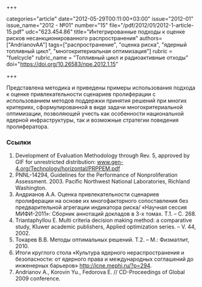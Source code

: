 +++

categories="article"
date="2012-05-29T00:11:00+03:00"
issue="2012-01"
issue_name="2012 - №01"
number="15"
file="/pdf/2012/01/2012-1-article-15.pdf"
udc="623.454.86"
title="Интегрированные подходы к оценке рисков несанкционированного распространения"
authors=["AndrianovAA"]
tags=["распространение", "оценка риска", "ядерный топливный цикл", "многокритериальная оптимизация"]
rubric = "fuelcycle"
rubric_name = "Топливный цикл и радиоактивные отходы"
doi="https://doi.org/10.26583/npe.2012.1.15"

+++

Представлена методика и приведены примеры использования подхода к оценке привлекательности сценариев пролиферации с использованием методов поддержки принятия решений при многих критериях, сформулированной в виде задачи многокритериальной оптимизации, позволяющей учесть как особенности национальной ядерной инфраструктуры, так и возможные стратегии поведения пролифератора.

### Ссылки

1. Development of Evaluation Methodology through Rev. 5, approved by GIF for unrestricted distribution: www.gen-4.org/Technology/horizontal/PRPPEM.pdf
2. PNNL-14294, Guidelines for the Performance of Nonproliferation Assessment. 2003. Pacific Northwest National Laboratories, Richland Washington.
3. Андрианов А.А. Оценка привлекательности сценариев пролиферации на основе их многофакторного сопоставления без предварительной агрегации индикатора риска/ «Научная сессия МИФИ-2011»: Сборник аннотаций докладов в 3-х томах. Т.1. – С. 268.
4. Triantaphyllou E. Multi criteria decision making method: a comparative study, Kluwer academic publishers, Applied optimization series. – V. 44, 2002.
5. Токарев В.В. Методы оптимальных решений. Т.2. – М.: Физматлит, 2010.
6. Итоги круглого стола «Культура ядерного нераспространения и безопасности: от ядерного права и международных соглашений до инженерных барьеров» http://icne.mephi.ru/?p=294.
7. Andrianov A., Korovin Yu., Fedorova E. // CD-Proceedings of Global 2009 conference.